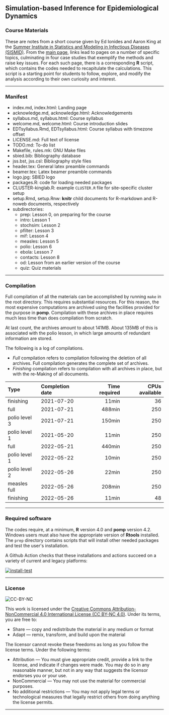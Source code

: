 ## Simulation-based Inference for Epidemiological Dynamics
### Course Materials

These are notes from a short course given by Ed Ionides and Aaron King at the [Summer Institute in Statistics and Modeling in Infectious Diseases (SISMID)](http://sismid.uw.edu).
From the [main page](http://kingaa.github.io/sbied/), links lead to pages on a number of specific topics, culminating in four case studies that exemplify the methods and raise key issues.
For each such page, there is a corresponding **R** script, which contains the codes needed to recapitulate the calculations.
This script is a starting point for students to follow, explore, and modify the analysis according to their own curiosity and interest.

----------------------------

### Manifest

- index.md, index.html: Landing page
- acknowledge.md, acknowledge.html: Acknowledgements
- syllabus.md, syllabus.html: Course syllabus
- welcome.md, welcome.html: Course introduction slides
- EDTsyllabus.Rmd, EDTsyllabus.html: Course syllabus with timezone offset
- LICENSE.md: Full text of license
- TODO.md: To-do list
- Makefile, rules.mk: GNU Make files
- sbied.bib: Bibliography database
- jss.bst, jss.csl: Bibliography style files
- header.tex: General latex preamble commands
- beamer.tex: Latex beamer preamble commands
- logo.jpg: SBIED logo
- packages.R: code for loading needed packages
- CLUSTER-kinglab.R: example `CLUSTER.R` file for site-specific cluster setup
- setup.Rmd, setup.Rnw: **knitr** child documents for R-markdown and R-noweb documents, respectively
- subdirectories:
  - prep: Lesson 0, on preparing for the course
  - intro: Lesson 1
  - stochsim: Lesson 2
  - pfilter: Lesson 3
  - mif: Lesson 4
  - measles: Lesson 5
  - polio: Lesson 6
  - ebola: Lesson 7
  - contacts: Lesson 8
  - od: Lesson from an earlier version of the course
  - quiz: Quiz materials

----------------------------

### Compilation

Full compilation of all the materials can be accomplished by running `make` in the root directory.
This requires substantial resources.
For this reason, the most expensive computations are archived using the facilities provided for the purpose in **pomp**.
Compilation with these archives in place requires much less time than does compilation from scratch.

<!--
Get archive file sizes in kB:

```
library(tidyverse)

gettime <- function (path) {
  if (grepl(".rds",path)) {
    readRDS(path) |> attr("system.time") |> getElement(3)
  } else if (grepl(".rda",path)) {
    e <- new.env()
    load(path,envir=e)
    e$.system.time[3]
  } else {
    NA_real_
  }
}

list.files(pattern=r"{.+\.rd[as]$}",recursive=TRUE) |> 
  {\(x) data.frame(
          path=x,
          dir=dirname(x),
          file=basename(x),
          size=file.size(x)/2^10,
          time=sapply(x,gettime)/60
        )}() |>
  remove_rownames() -> dat
dat		

dat |>
  group_by(dir) |>
  summarize(size.kB=sum(size),time=sum(time)) |>
  arrange(dir)

dat |> 
  summarize(size.kB=sum(size),time=sum(time))
```
-->

At last count, the archives amount to about 141MB.
About 135MB of this is associated with the polio lesson, in which large amounts of redundant information are stored.

The following is a log of compilations.

  - *Full* compilation refers to compilation following the deletion of all archives.
  Full compilation generates the complete set of archives.
  - *Finishing* compilation refers to compilation with all archives in place, but with the re-Making of all documents.
  
| Type          | Completion date | Time required | CPUs available |
|:--------------|:----------------|--------------:|---------------:|
| finishing     | 2021-07-20      |         11min |             36 |
| full          | 2021-07-21      |        488min |            250 |
| polio level 3 | 2021-07-21      |        150min |            250 |
| polio level 1 | 2021-05-20      |         11min |            250 |
| full          | 2022-05-21      |        440min |            250 |
| polio level 1 | 2022-05-22      |         10min |            250 |
| polio level 2 | 2022-05-26      |         22min |            250 |
| measles full  | 2022-05-26      |        208min |            250 |
| finishing     | 2022-05-26      |         11min |             48 |

----------------------------

### Required software

The codes require, at a minimum, **R** version 4.0 and **pomp** version 4.2.
Windows users must also have the appropriate version of **Rtools** installed.
The `prep` directory contains scripts that will install other needed packages and test the user's installation.

A Github Action checks that these installations and actions succeed on a variety of current and legacy platforms:

[![install-test](https://github.com/kingaa/sbied/actions/workflows/install-test.yml/badge.svg)](https://github.com/kingaa/sbied/actions/workflows/install-test.yml)

----------------------------

### License

![CC-BY-NC](https://i.creativecommons.org/l/by-nc/4.0/88x31.png)

This work is licensed under the [Creative Commons Attribution-NonCommercial 4.0 International License (CC BY-NC 4.0)](http://creativecommons.org/licenses/by-nc/4.0/).
Under its terms, you are free to:

- Share — copy and redistribute the material in any medium or format
- Adapt — remix, transform, and build upon the material

The licensor cannot revoke these freedoms as long as you follow the license terms.
Under the following terms:

- Attribution — You must give appropriate credit, provide a link to the license, and indicate if changes were made. You may do so in any reasonable manner, but not in any way that suggests the licensor endorses you or your use.
- NonCommercial — You may not use the material for commercial purposes.
- No additional restrictions — You may not apply legal terms or technological measures that legally restrict others from doing anything the license permits.

----------------------------
